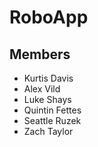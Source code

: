 # RoboApp
## Members
* Kurtis Davis
* Alex Vild
* Luke Shays
* Quintin Fettes
* Seattle Ruzek
* Zach Taylor

